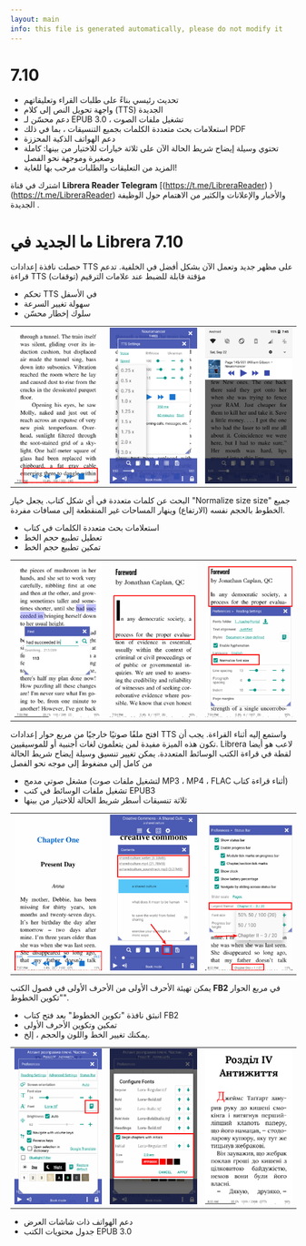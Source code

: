```yaml
---
layout: main
info: this file is generated automatically, please do not modify it
---
```


# 7.10

* تحديث رئيسي بناءً على طلبات القراء وتعليقاتهم
* واجهة تحويل النص إلى كلام (TTS) الجديدة
* دعم محسّن لـ EPUB 3.0 ، تشغيل ملفات الصوت
* استعلامات بحث متعددة الكلمات بجميع التنسيقات ، بما في ذلك PDF
* دعم الهواتف الذكية المحززة
* تحتوي وسيلة إيضاح شريط الحالة الآن على ثلاثة خيارات للاختيار من بينها: كاملة وصغيرة وموجهة نحو الفصل
* المزيد من التعليقات والطلبات مرحب بها للغاية!

اشترك في قناة **Librera Reader Telegram** [(https://t.me/LibreraReader) )(https://t.me/LibreraReader) والأخبار والإعلانات والكثير من الاهتمام حول الوظيفة الجديدة .

# ما الجديد في Librera 7.10

حصلت نافذة إعدادات TTS على مظهر جديد وتعمل الآن بشكل أفضل في الخلفية.
تدعم قراءة TTS (توقفات) مؤقتة قابلة للضبط عند علامات الترقيم

* تحكم TTS في الأسفل
* سهولة تغيير السرعة
* سلوك إخطار محسّن

||||
|-|-|-|
|![](1.png)|![](2.png)|![](3.png)|

البحث عن كلمات متعددة في أي شكل كتاب.
يجعل خيار &quot;Normalize size size&quot; جميع الخطوط بالحجم نفسه (الارتفاع) وينهار المساحات غير المنقطعة إلى مسافات مفردة.

* استعلامات بحث متعددة الكلمات في كتاب
* تعطيل تطبيع حجم الخط
* تمكين تطبيع حجم الخط

||||
|-|-|-|
|![](7.png)|![](8.png)|![](9.png)|

افتح ملفًا صوتيًا خارجيًا من مربع حوار إعدادات TTS واستمع إليه أثناء القراءة.
يجب أن تكون هذه الميزة مفيدة لمن يتعلمون لغات أجنبية أو للموسيقيين.
Librera لاعب هو أيضا لقطة في قراءة الكتب الوسائط المتعددة.
يمكن تغيير تنسيق وسيلة إيضاح شريط الحالة من كامل إلى مضغوط إلى موجه نحو الفصل

* مشغل صوتي مدمج (لتشغيل ملفات صوت MP3 ، MP4 ، FLAC أثناء قراءة كتاب)
* تشغيل ملفات الوسائط في كتب EPUB3
* ثلاثة تنسيقات أسطر شريط الحالة للاختيار من بينها

||||
|-|-|-|
|![](10.png)|![](11.png)|![](12.png)|

يمكن تهيئة الأحرف الأولى من الأحرف الأولى في فصول الكتب **FB2** في مربع الحوار &quot;تكوين الخطوط&quot;.

* انبثق نافذة &quot;تكوين الخطوط&quot; بعد فتح كتاب FB2
* تمكين وتكوين الأحرف الأولى
* يمكنك تغيير الخط واللون والحجم ، إلخ.

||||
|-|-|-|
|![](6.png)|![](4.png)|![](5.png)|

* دعم الهواتف ذات شاشات العرض
* جدول محتويات الكتب EPUB 3.0
